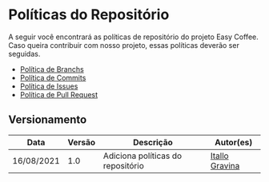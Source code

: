 # Políticas do Repositório

A seguir você encontrará as políticas de repositório do projeto Easy Coffee.
Caso queira contribuir com nosso projeto, essas políticas deverão ser seguidas.

- [Política de Branchs](politicas/politica_de_branch.md)
- [Política de Commits](politicas/politica_de_commits.md)
- [Política de Issues](politicas/politica_de_issues.md)
- [Política de Pull Request](politicas/politica_de_pull_request.md)

## Versionamento

| Data | Versão | Descrição | Autor(es) |
|------|------|------|------|
|16/08/2021|1.0|Adiciona políticas do repositório| [Itallo Gravina](https://github.com/itallogravina) |

